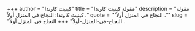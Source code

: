 +++
author = "كينيث كاوندا"
title = "مقولة كينيث كاوندا"
description = "مقولة كينيث كاوندا: النجاح في المنزل أولاً ."
quote = '''النجاح في المنزل أولاً .'''
slug = "النجاح-في-المنزل-أولاً"
+++
النجاح في المنزل أولاً .
